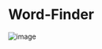 ﻿# Word-Finder
![image](https://github.com/3xcDanilFomin/Word-Finder/assets/165802196/a14446d5-8dd0-4b92-9a0f-b620f4370d76)

